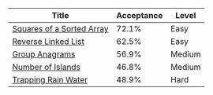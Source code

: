 | Title                                                                                | Acceptance   | Level   |
|--------------------------------------------------------------------------------------|--------------|---------|
| [Squares of a Sorted Array](https://leetcode.com/problems/squares-of-a-sorted-array) | 72.1%        | Easy    |
| [Reverse Linked List](https://leetcode.com/problems/reverse-linked-list)             | 62.5%        | Easy    |
| [Group Anagrams](https://leetcode.com/problems/group-anagrams)                       | 56.9%        | Medium  |
| [Number of Islands](https://leetcode.com/problems/number-of-islands)                 | 46.8%        | Medium  |
| [Trapping Rain Water](https://leetcode.com/problems/trapping-rain-water)             | 48.9%        | Hard    |